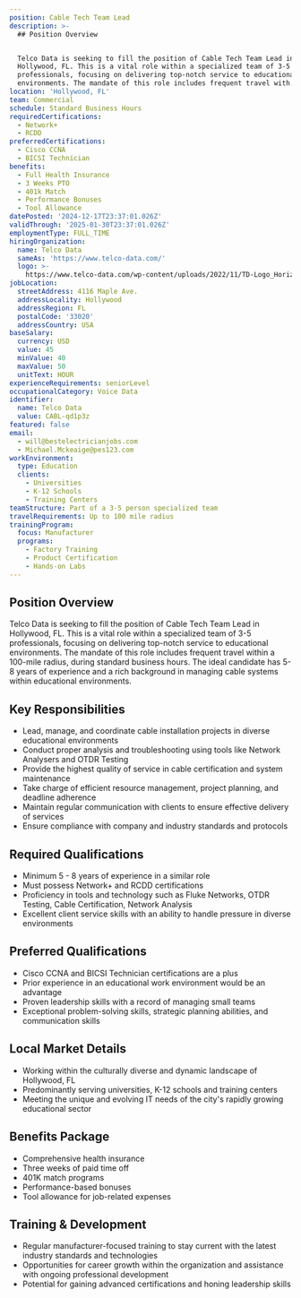 ```yaml
---
position: Cable Tech Team Lead
description: >-
  ## Position Overview


  Telco Data is seeking to fill the position of Cable Tech Team Lead in
  Hollywood, FL. This is a vital role within a specialized team of 3-5
  professionals, focusing on delivering top-notch service to educational
  environments. The mandate of this role includes frequent travel with...
location: 'Hollywood, FL'
team: Commercial
schedule: Standard Business Hours
requiredCertifications:
  - Network+
  - RCDD
preferredCertifications:
  - Cisco CCNA
  - BICSI Technician
benefits:
  - Full Health Insurance
  - 3 Weeks PTO
  - 401k Match
  - Performance Bonuses
  - Tool Allowance
datePosted: '2024-12-17T23:37:01.026Z'
validThrough: '2025-01-30T23:37:01.026Z'
employmentType: FULL_TIME
hiringOrganization:
  name: Telco Data
  sameAs: 'https://www.telco-data.com/'
  logo: >-
    https://www.telco-data.com/wp-content/uploads/2022/11/TD-Logo_Horizontal_Color.webp
jobLocation:
  streetAddress: 4116 Maple Ave.
  addressLocality: Hollywood
  addressRegion: FL
  postalCode: '33020'
  addressCountry: USA
baseSalary:
  currency: USD
  value: 45
  minValue: 40
  maxValue: 50
  unitText: HOUR
experienceRequirements: seniorLevel
occupationalCategory: Voice Data
identifier:
  name: Telco Data
  value: CABL-qd1p3z
featured: false
email:
  - will@bestelectricianjobs.com
  - Michael.Mckeaige@pes123.com
workEnvironment:
  type: Education
  clients:
    - Universities
    - K-12 Schools
    - Training Centers
teamStructure: Part of a 3-5 person specialized team
travelRequirements: Up to 100 mile radius
trainingProgram:
  focus: Manufacturer
  programs:
    - Factory Training
    - Product Certification
    - Hands-on Labs
---
```




## Position Overview

Telco Data is seeking to fill the position of Cable Tech Team Lead in Hollywood, FL. This is a vital role within a specialized team of 3-5 professionals, focusing on delivering top-notch service to educational environments. The mandate of this role includes frequent travel within a 100-mile radius, during standard business hours. The ideal candidate has 5-8 years of experience and a rich background in managing cable systems within educational environments.

## Key Responsibilities

- Lead, manage, and coordinate cable installation projects in diverse educational environments
- Conduct proper analysis and troubleshooting using tools like Network Analysers and OTDR Testing
- Provide the highest quality of service in cable certification and system maintenance 
- Take charge of efficient resource management, project planning, and deadline adherence
- Maintain regular communication with clients to ensure effective delivery of services
- Ensure compliance with company and industry standards and protocols

## Required Qualifications

- Minimum 5 - 8 years of experience in a similar role
- Must possess Network+ and RCDD certifications
- Proficiency in tools and technology such as Fluke Networks, OTDR Testing, Cable Certification, Network Analysis
- Excellent client service skills with an ability to handle pressure in diverse environments

## Preferred Qualifications

- Cisco CCNA and BICSI Technician certifications are a plus
- Prior experience in an educational work environment would be an advantage
- Proven leadership skills with a record of managing small teams 
- Exceptional problem-solving skills, strategic planning abilities, and communication skills

## Local Market Details

- Working within the culturally diverse and dynamic landscape of Hollywood, FL
- Predominantly serving universities, K-12 schools and training centers
- Meeting the unique and evolving IT needs of the city's rapidly growing educational sector

## Benefits Package
- Comprehensive health insurance
- Three weeks of paid time off
- 401K match programs
- Performance-based bonuses
- Tool allowance for job-related expenses

## Training & Development

- Regular manufacturer-focused training to stay current with the latest industry standards and technologies
- Opportunities for career growth within the organization and assistance with ongoing professional development
- Potential for gaining advanced certifications and honing leadership skills